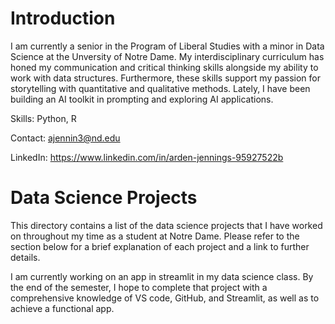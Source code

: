 

<!--
**arjennings/arjennings** is a ✨ _special_ ✨ repository because its `README.md` (this file) appears on your GitHub profile.

Here are some ideas to get you started:

- 🔭 I’m currently working on ...
- 🌱 I’m currently learning ...
- 👯 I’m looking to collaborate on ...
- 🤔 I’m looking for help with ...
- 💬 Ask me about ...
- 📫 How to reach me: ...
- 😄 Pronouns: ...
- ⚡ Fun fact: ...
-->

Introduction
======================================
I am currently a senior in the Program of Liberal Studies with a minor in Data Science at the Unversity of Notre Dame. My interdisciplinary curriculum has honed my communication and critical thinking skills alongside my ability to work with data structures. Furthermore, these skills support my passion for storytelling with quantitative and qualitative methods. Lately, I have been building an AI toolkit in prompting and exploring AI applications. 

Skills: Python, R

Contact: ajennin3@nd.edu

LinkedIn: https://www.linkedin.com/in/arden-jennings-95927522b 


Data Science Projects
======================================

This directory contains a list of the data science projects that I have worked on throughout my time as a student at Notre Dame. Please refer to the section below for a brief explanation of each project and a link to further details.

I am currently working on an app in streamlit in my data science class. By the end of the semester, I hope to complete that project with a comprehensive knowledge of VS code, GitHub, and Streamlit, as well as to achieve a functional app. 

<!-- 
**Project Title** 
 - Sample 
   - Summary 
   - Skills
-->
